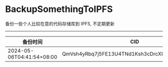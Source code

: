 # BackupSomethingToIPFS
备份一些个人比较在意的代码存储库到 IPFS, 不定期更新

---

| 备份时间                  | CID                                            |
| ------------------------- | ---------------------------------------------- |
| 2024-05-06T04:41:54+08:00 | QmVsh4yRbq7j5FE13U4TNd1Ksh3cDrcXUGG8VnV3jyChW8 |
